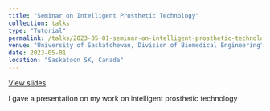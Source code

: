```yaml
---
title: "Seminar on Intelligent Prosthetic Technology"
collection: talks
type: "Tutorial"
permalink: /talks/2023-05-01-seminar-on-intelligent-prosthetic-technology
venue: "University of Saskatchewan, Division of Biomedical Engineering"
date: 2023-05-01
location: "Saskatoon SK, Canada"
---
```


[View slides](https://jethroodeyemi.github.io/files/jethro-thesis-seminar.pdf)

I gave a presentation on my work on intelligent prosthetic technology
